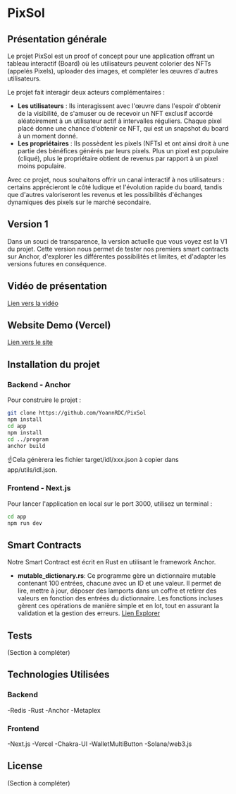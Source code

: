 # PixSol

## Présentation générale

Le projet PixSol est un proof of concept pour une application offrant un tableau interactif (Board) où les utilisateurs peuvent colorier des NFTs (appelés Pixels), uploader des images, et compléter les œuvres d'autres utilisateurs.

Le projet fait interagir deux acteurs complémentaires :

- **Les utilisateurs** : Ils interagissent avec l'œuvre dans l'espoir d'obtenir de la visibilité, de s'amuser ou de recevoir un NFT exclusif accordé aléatoirement à un utilisateur actif à intervalles réguliers. Chaque pixel placé donne une chance d'obtenir ce NFT, qui est un snapshot du board à un moment donné.
- **Les propriétaires** : Ils possèdent les pixels (NFTs) et ont ainsi droit à une partie des bénéfices générés par leurs pixels. Plus un pixel est populaire (cliqué), plus le propriétaire obtient de revenus par rapport à un pixel moins populaire.

Avec ce projet, nous souhaitons offrir un canal interactif à nos utilisateurs : certains apprécieront le côté ludique et l'évolution rapide du board, tandis que d'autres valoriseront les revenus et les possibilités d'échanges dynamiques des pixels sur le marché secondaire.

## Version 1

Dans un souci de transparence, la version actuelle que vous voyez est la V1 du projet. Cette version nous permet de tester nos premiers smart contracts sur Anchor, d'explorer les différentes possibilités et limites, et d'adapter les versions futures en conséquence.

## Vidéo de présentation

[Lien vers la vidéo](http://loom.com/)

## Website Demo (Vercel)

[Lien vers le site](https://pix-sol-yoannrdc-yoanns-projects-e7a022b4.vercel.app)

## Installation du projet

### Backend - Anchor

Pour construire le projet :

```bash
git clone https://github.com/YoannRDC/PixSol
npm install
cd app
npm install
cd ../program
anchor build

```

☝️Cela génèrera les fichier target/idl/xxx.json à copier dans app/utils/idl.json.

### Frontend - Next.js

Pour lancer l'application en local sur le port 3000, utilisez un terminal :

```bash
cd app
npm run dev

```

## Smart Contracts

Notre Smart Contract est écrit en Rust en utilisant le framework Anchor.

- **mutable_dictionary.rs**: Ce programme gère un dictionnaire mutable contenant 100 entrées, chacune avec un ID et une valeur. Il permet de lire, mettre à jour, déposer des lamports dans un coffre et retirer des valeurs en fonction des entrées du dictionnaire. Les fonctions incluses gèrent ces opérations de manière simple et en lot, tout en assurant la validation et la gestion des erreurs. [Lien Explorer](https://explorer.solana.com/address/6FBQBJE6pFaRq6iPMc2HN6rRq7TCtzWqLBv7za9BNvtU?cluster=devnet)

## Tests

(Section à compléter)

## Technologies Utilisées

### Backend

-Redis
-Rust
-Anchor
-Metaplex

### Frontend

-Next.js
-Vercel
-Chakra-UI
-WalletMultiButton
-Solana/web3.js

## License

(Section à compléter)

